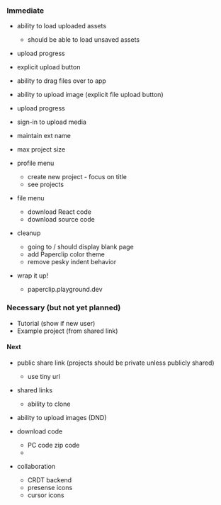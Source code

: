 
### Immediate

- ability to load uploaded assets
  - should be able to load unsaved assets
- upload progress
- explicit upload button
- ability to drag files over to app
- ability to upload image (explicit file upload button)
- upload progress
- sign-in to upload media
- maintain ext name

- max project size

- profile menu
  - create new project - focus on title
  - see projects

- file menu
  - download React code
  - download source code


- cleanup
  - going to / should display blank page
  - add Paperclip color theme
  - remove pesky indent behavior

- wrap it up!
  - paperclip.playground.dev

### Necessary (but not yet planned)

- Tutorial (show if new user)
- Example project (from shared link)


#### Next

- public share link (projects should be private unless publicly shared)
  - use tiny url

- shared links
  - ability to clone

- ability to upload images (DND)
- download code
  - PC code zip code
  - 

- collaboration
  - CRDT backend
  - presense icons
  - cursor icons